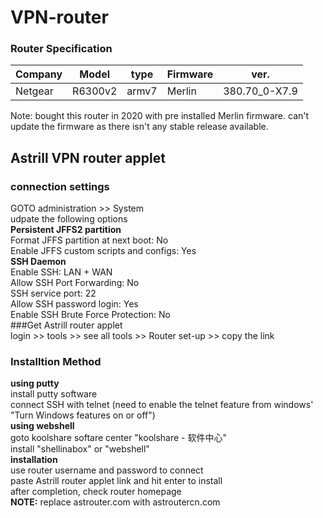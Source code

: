 # VPN-router

### Router Specification
| Company | Model | type | Firmware | ver. |
| ------- | ----- |----- | -------- | ---- |
| Netgear | R6300v2 | armv7 | Merlin | 380.70_0-X7.9 |

Note: bought this router in 2020 with pre installed Merlin firmware. can't update the firmware as there isn't any stable release available.

## Astrill VPN router applet
### connection settings
GOTO administration >> System <br/>
udpate the following options <br/>
**Persistent JFFS2 partition** <br/>
Format JFFS partition at next boot: No <br/>
Enable JFFS custom scripts and configs: Yes <br/>
**SSH Daemon** <br/>
Enable SSH: LAN + WAN <br/>
Allow SSH Port Forwarding: No <br/>
SSH service port: 22 <br/>
Allow SSH password login: Yes <br/>
Enable SSH Brute Force Protection: No <br/>
###Get Astrill router applet  <br/>
login >> tools >> see all tools >> Router set-up >> copy the link <br/>

### Installtion Method
**using putty** <br/>
install putty software <br/>
connect SSH with telnet (need to enable the telnet feature from windows' "Turn Windows features on or off") <br/>
**using webshell** <br/>
goto koolshare softare center "koolshare - 软件中心" <br/>
install "shellinabox" or "webshell" <br/>
**installation** <br/>
use router username and password to connect <br/>
paste Astrill router applet link and hit enter to install <br/>
after completion, check router homepage <br/>
**NOTE:** replace astrouter.com with astroutercn.com <br/>
